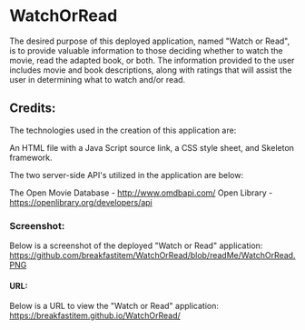 # WatchOrRead

The desired purpose of this deployed application, named "Watch or Read", is to provide valuable information to those deciding whether to watch the movie, read the adapted book, or both.  The information provided to the user includes movie and book descriptions, along with ratings that will assist the user in determining what to watch and/or read.  

## Credits:
The technologies used in the creation of this application are:

An HTML file with a Java Script source link, a CSS style sheet, and Skeleton framework.

The two server-side API's utilized in the application are below:

The Open Movie Database - http://www.omdbapi.com/ 
Open Library - https://openlibrary.org/developers/api 

### Screenshot:
Below is a screenshot of the deployed "Watch or Read" application:
https://github.com/breakfastitem/WatchOrRead/blob/readMe/WatchOrRead.PNG

#### URL:
Below is a URL to view the "Watch or Read" application:
https://breakfastitem.github.io/WatchOrRead/